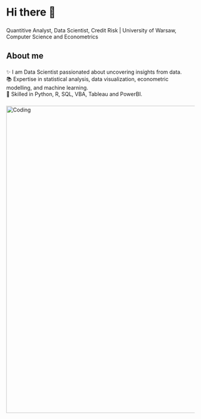 <h1 align="left">Hi there 👋</h1>

###

<p align="left">Quantitive Analyst, Data Scientist, Credit Risk | University of Warsaw, Computer Science and Econometrics</p>

###

<h2 align="left">About me</h2>

###

<p align="left">✨ I am Data Scientist passionated about uncovering insights from data.<br>📚 Expertise in statistical analysis, data visualization, econometric modelling, and machine learning. <br>🎯 Skilled in Python, R, SQL, VBA, Tableau and PowerBI.</p>

###

<img alt="Coding" width=820 src="https://miro.medium.com/v2/resize:fit:4800/format:webp/1*U3WRRwLx3zeDkHmIVGLJdw.gif">

###
